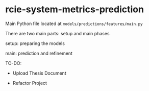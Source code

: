 # rcie-system-metrics-prediction 

Main Python file located at `models/predictions/features/main.py`

There are two main parts: setup and main phases

setup: preparing the models

main: prediction and refinement

TO-DO:

- Upload Thesis Document

- Refactor Project
